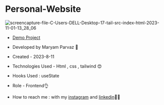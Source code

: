 # Personal-Website
![screencapture-file-C-Users-DELL-Desktop-17-tail-src-index-html-2023-11-01-13_28_06](https://github.com/maryamparvaz/men-shop/assets/124708513/21bd3c20-d3f9-4c75-af37-436832100ea6)

- [Demo Project](https://maryamparvaz.github.io/Personal-Website/)

- Developed by Maryam Parvaz 🙎

- Created - 2023-8-11

- Technologies Used - Html , css , tailwind 😍

- Hooks Used : useState 

- Role - Frontend👌

- How to reach me : with my [instagram](https://www.instagram.com/maryamparvaz_web) and [linkedin](https://www.linkedin.com/in/maryamparvaz)👩‍💻
